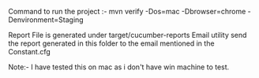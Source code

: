 Command to run the project :-  mvn verify -Dos=mac -Dbrowser=chrome -Denvironment=Staging


Report File is generated under target/cucumber-reports
Email utility send the report generated in this folder to the email mentioned in the Constant.cfg

Note:- I have tested this on mac as i don't have win machine to test.
